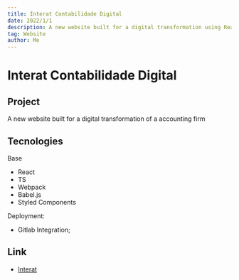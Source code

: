 ```yaml
---
title: Interat Contabilidade Digital
date: 2022/1/1
description: A new website built for a digital transformation using React and TS
tag: Website
author: Me
---
```


# Interat Contabilidade Digital

## Project

A new website built for a digital transformation of a accounting firm

## Tecnologies

Base

- React
- TS
- Webpack
- Babel.js
- Styled Components

Deployment:

- Gitlab Integration;

## Link

- [Interat](https://interatcontabil.com.br/)
